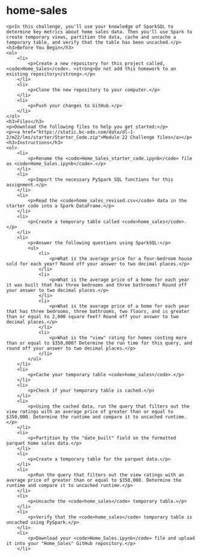 # home-sales

    <p>In this challenge, you'll use your knowledge of SparkSQL to determine key metrics about home sales data. Then you'll use Spark to create temporary views, partition the data, cache and uncache a temporary table, and verify that the table has been uncached.</p>
    <h3>Before You Begin</h3>
    <ol>
        <li>
            <p>Create a new repository for this project called, <code>Home_Sales</code>. <strong>Do not add this homework to an existing repository</strong>.</p>
        </li>
        <li>
            <p>Clone the new repository to your computer.</p>
        </li>
        <li>
            <p>Push your changes to GitHub.</p>
        </li>
    </ol>
    <h3>Files</h3>
    <p>Download the following files to help you get started:</p>
    <p><a href="https://static.bc-edx.com/data/dl-1-2/m22/lms/starter/Starter_Code.zip">Module 22 Challenge files</a></p>
    <h3>Instructions</h3>
    <ol>
        <li>
            <p>Rename the <code>Home_Sales_starter_code.ipynb</code> file as <code>Home_Sales.ipynb</code>.</p>
        </li>
        <li>
            <p>Import the necessary PySpark SQL functions for this assignment.</p>
        </li>
        <li>
            <p>Read the <code>home_sales_revised.csv</code> data in the starter code into a Spark DataFrame.</p>
        </li>
        <li>
            <p>Create a temporary table called <code>home_sales</code>.</p>
        </li>
        <li>
            <p>Answer the following questions using SparkSQL:</p>
            <ul>
                <li>
                    <p>What is the average price for a four-bedroom house sold for each year? Round off your answer to two decimal places.</p>
                </li>
                <li>
                    <p>What is the average price of a home for each year it was built that has three bedrooms and three bathrooms? Round off your answer to two decimal places.</p>
                </li>
                <li>
                    <p>What is the average price of a home for each year that has three bedrooms, three bathrooms, two floors, and is greater than or equal to 2,000 square feet? Round off your answer to two decimal places.</p>
                </li>
                <li>
                    <p>What is the "view" rating for homes costing more than or equal to $350,000? Determine the run time for this query, and round off your answer to two decimal places.</p>
                </li>
            </ul>
        </li>
        <li>
            <p>Cache your temporary table <code>home_sales</code>.</p>
        </li>
        <li>
            <p>Check if your temporary table is cached.</p>
        </li>
        <li>
            <p>Using the cached data, run the query that filters out the view ratings with an average price of greater than or equal to $350,000. Determine the runtime and compare it to uncached runtime.</p>
        </li>
        <li>
            <p>Partition by the "date_built" field on the formatted parquet home sales data.</p>
        </li>
        <li>
            <p>Create a temporary table for the parquet data.</p>
        </li>
        <li>
            <p>Run the query that filters out the view ratings with an average price of greater than or equal to $350,000. Determine the runtime and compare it to uncached runtime.</p>
        </li>
        <li>
            <p>Uncache the <code>home_sales</code> temporary table.</p>
        </li>
        <li>
            <p>Verify that the <code>home_sales</code> temporary table is uncached using PySpark.</p>
        </li>
        <li>
            <p>Download your <code>Home_Sales.ipynb</code> file and upload it into your "Home_Sales" GitHub repository.</p>
        </li>
